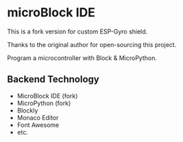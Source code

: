 # microBlock IDE

This is a fork version for custom ESP-Gyro shield. 

Thanks to the original author for open-sourcing this project.  



Program a microcontroller with Block &amp; MicroPython. 

## Backend Technology
 * MicroBlock IDE (fork)
 * MicroPython (fork)
 * Blockly
 * Monaco Editor
 * Font Awesome
 * etc.
 
